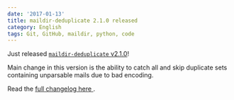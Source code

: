 ```yaml
---
date: '2017-01-13'
title: maildir-deduplicate 2.1.0 released
category: English
tags: Git, GitHub, maildir, python, code
---
```


Just released [`maildir-deduplicate`
v2.1.0](https://pypi.python.org/pypi/maildir-deduplicate/2.1.0)!

Main change in this version is the ability to catch all and skip duplicate sets
containing unparsable mails due to bad encoding.

Read the [full changelog here
](https://maildir-deduplicate.readthedocs.io/en/develop/changelog.html).
